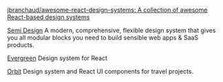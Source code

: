 
[jbranchaud/awesome-react-design-systems: A collection of awesome React-based design systems](https://github.com/jbranchaud/awesome-react-design-systems)

[Semi Design](https://semi.design/en-US)
A modern, comprehensive, flexible design system that gives you all modular blocks you need to build sensible web apps & SaaS products.

[Evergreen](https://evergreen.segment.com/)
Design system for React

[Orbit](https://orbit.kiwi/)
Design system and React UI components for travel projects.
